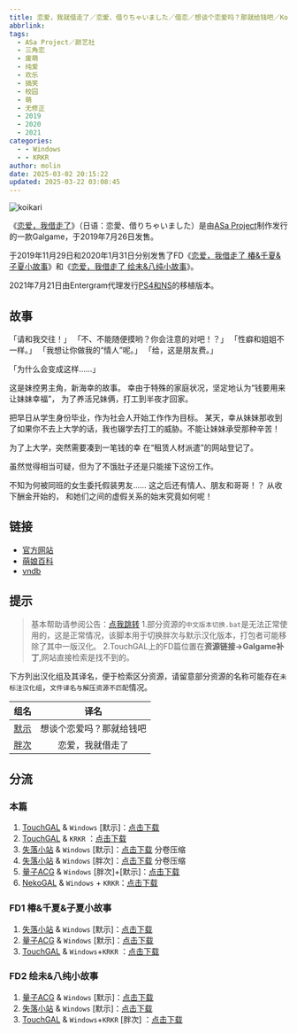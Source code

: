 ```yaml
---
title: 恋爱，我就借走了／恋愛、借りちゃいました／借恋／想谈个恋爱吗？那就给钱吧／Koikari - Love For Hire
abbrlink:
tags:
  - ASa Project／颜艺社
  - 三角恋
  - 废萌
  - 纯爱
  - 欢乐
  - 搞笑
  - 校园
  - 萌
  - 无修正
  - 2019
  - 2020
  - 2021
categories:
  - - Windows
  - - KRKR
author: molin
date: 2025-03-02 20:15:22
updated: 2025-03-22 03:08:45
---
```


![koikari](https://static.saop.cc/vns/img/koikari.webp)

《[恋爱，我借走了](#本篇)》（日语：恋愛、借りちゃいました）是由[ASa Project](https://asa-pro.com/)制作发行的一款Galgame，于2019年7月26日发售。

于2019年11月29日和2020年1月31日分别发售了FD《[恋爱，我借走了 椿&千夏&子夏小故事](#fd1-椿千夏子夏小故事)》和《[恋爱，我借走了 绘未&八纯小故事](#fd2-绘未八纯小故事)》。

2021年7月21日由Entergram代理发行[PS4和NS](https://www.entergram.co.jp/koikari/)的移植版本。

<!-- more -->

## 故事

「请和我交往！」
「不、不能随便摸哟？你会注意的对吧！？」
「性癖和姐姐不一样。」
「我想让你做我的“情人”呢。」
「给，这是朋友费。」

「为什么会变成这样……」

这是妹控男主角，新海幸的故事。
幸由于特殊的家庭状况，坚定地认为“钱要用来让妹妹幸福”，
为了养活兄妹俩，打工到半夜才回家。

把早日从学生身份毕业，作为社会人开始工作作为目标。
某天，幸从妹妹那收到了如果你不去上大学的话，我也辍学去打工的威胁。不能让妹妹承受那种辛苦！

为了上大学，突然需要凑到一笔钱的幸
在“租赁人材派遣”的网站登记了。

虽然觉得相当可疑，但为了不饿肚子还是只能接下这份工作。

不知为何被同班的女生委托假装男友……
这之后还有情人、朋友和哥哥！？
从收下酬金开始的，
和她们之间的虚假关系的始末究竟如何呢！

## 链接

- [官方网站](https://www.asa-pro.com/koikari/)
- [萌娘百科](https://mzh.moegirl.org.cn/%E6%81%8B%E7%88%B1%EF%BC%8C%E6%88%91%E5%80%9F%E8%B5%B0%E4%BA%86)
- [vndb](https://vndb.org/v25366)

## 提示

> 基本帮助请参阅公告：[点我跳转](/p/announcement/)
> 1.部分资源的`中文版本切换.bat`是无法正常使用的，这是正常情况，该脚本用于切换胖次与默示汉化版本，打包者可能移除了其中一版汉化。
> 2.TouchGAL上的FD篇位置在**资源链接->Galgame补丁**,网站直接检索是找不到的。

下方列出汉化组及其译名，便于检索区分资源，请留意部分资源的名称可能存在`未标注汉化组`，`文件译名与解压资源不匹配`情况。

|                                                           组名                                                           |           译名           |
| :----------------------------------------------------------------------------------------------------------------------: | :----------------------: |
|                             [默示](https://tieba.baidu.com/f?ie=utf-8&kw=%E9%BB%99%E7%A4%BA)                             | 想谈个恋爱吗？那就给钱吧 |
| [胖次](https://bbs.zdfx.net/forum.php?mod=viewthread&tid=394920&highlight=%E6%88%91%E5%B0%B1%E5%80%9F%E8%B5%B0%E4%BA%86) |     恋爱，我就借走了     |

## 分流

### 本篇

1. [TouchGAL](https://www.touchgal.io/) & `Windows` [默示]：[点击下载](https://www.touchgal.io/f97ed1e8)
2. [TouchGAL](https://www.touchgal.io/) & `KRKR` ：[点击下载](https://www.touchgal.io/f97ed1e8)
3. [失落小站](https://www.shinnku.com/) & `Windows` [默示]：[点击下载](https://www.shinnku.com/api/download/0/win/想谈个恋爱吗‛？那就给钱吧‛／恋爱，我就借走了/默示汉化版/想谈恋爱吗‛？那就给钱吧(默示汉化-无码).7z.001) 分卷压缩
4. [失落小站](https://www.shinnku.com/) & `Windows` [胖次]：[点击下载](https://www.shinnku.com/api/download/0/win/想谈个恋爱吗‛？那就给钱吧‛／恋爱，我就借走了/胖次汉化版/恋爱，我就借走了(胖次汉化-无码).7z.001) 分卷压缩
5. [量子ACG](https://lzacg.org) & `Windows` [胖次]+[默示]：[点击下载](https://lzacg.org/3827)
6. [NekoGAL](https://www.nekogal.com/) & `Windows` + `KRKR`：[点击下载](https://www.nekogal.com/archives/454)

### FD1 椿&千夏&子夏小故事

1. [失落小站](https://www.shinnku.com/) & `Windows` [默示]：[点击下载](https://www.shinnku.com/api/download/0/win/想谈个恋爱吗‛？那就给钱吧_椿&千夏&小夏_迷你小剧场.7z)
2. [量子ACG](https://lzacg.org) & `Windows` [默示]：[点击下载](https://lzacg.org/5349)
3. [TouchGAL](https://www.touchgal.io/) & `Windows`+`KRKR` ：[点击下载](https://www.touchgal.io/f97ed1e8) 

### FD2 绘未&八纯小故事

1. [量子ACG](https://lzacg.org) & `Windows` [默示]：[点击下载](https://lzacg.org/5349)
2. [失落小站](https://www.shinnku.com/) & `Windows` [默示]：[点击下载](https://www.shinnku.com/api/download/0/win/想谈个恋爱吗‛？那就给钱吧_绘未&八纯_迷你小剧场.7z)
3. [TouchGAL](https://www.touchgal.io/) & `Windows`+`KRKR` [胖次] ：[点击下载](https://www.touchgal.io/f97ed1e8)
